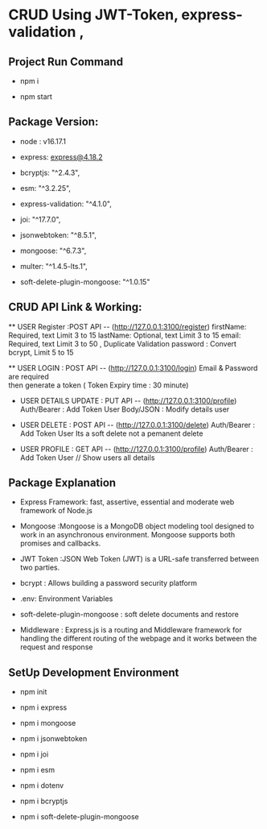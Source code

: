 #  CRUD Using JWT-Token, express-validation , 

## Project Run Command
* npm i

* npm start

## Package Version:
  * node : v16.17.1
  
 * express: express@4.18.2
  
 * bcryptjs: "^2.4.3",
  
 * esm: "^3.2.25",
  
 * express-validation: "^4.1.0",
  
* joi: "^17.7.0",
  
 * jsonwebtoken: "^8.5.1",
  
 * mongoose: "^6.7.3",
  
 * multer: "^1.4.5-lts.1",
  
 * soft-delete-plugin-mongoose: "^1.0.15"

## CRUD API Link & Working:
  ** USER Register :POST API --   (http://127.0.0.1:3100/register)
    firstName: Required, text Limit 3 to 15 
    lastName: Optional, text Limit 3 to 15
    email: Required, text Limit 3 to 50 , Duplicate Validation
    password : Convert bcrypt, Limit 5 to 15

  ** USER LOGIN : POST API -- (http://127.0.0.1:3100/login)
    Email & Password are required  
    then generate a token ( Token Expiry time : 30 minute)

  * USER DETAILS UPDATE : PUT API -- (http://127.0.0.1:3100/profile)
    Auth/Bearer : Add Token User
    Body/JSON : Modify details user

  * USER DELETE : POST API --  (http://127.0.0.1:3100/delete)
    Auth/Bearer : Add Token User
    Its a soft delete not a pemanent delete

  * USER PROFILE : GET API -- (http://127.0.0.1:3100/profile)
    Auth/Bearer : Add Token User // Show users all details


## Package Explanation
* Express Framework: fast, assertive, essential and moderate web framework of Node.js

* Mongoose :Mongoose is a MongoDB object modeling tool designed to work in an asynchronous environment. Mongoose supports both promises and callbacks.

* JWT Token :JSON Web Token (JWT) is a URL-safe  transferred between two parties.

* bcrypt : Allows building a password security platform

* .env: Environment Variables

* soft-delete-plugin-mongoose : soft delete documents and restore

* Middleware : Express.js is a routing and Middleware framework for handling the different routing of the webpage and it works between the request and response


## SetUp Development Environment
  * npm init
  
  * npm i express
  
  * npm i mongoose
  
  * npm i jsonwebtoken
  
  * npm i joi
  
  * npm i esm
  
  * npm i dotenv
  
  * npm i bcryptjs
  
  * npm i soft-delete-plugin-mongoose
  
